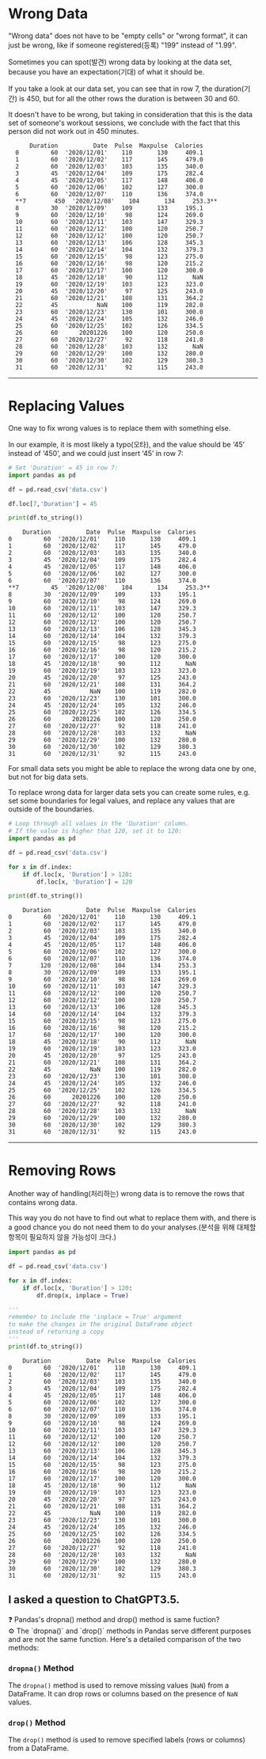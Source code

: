 # Wrong Data

"Wrong data" does not have to be "empty cells" or "wrong format", it can just be wrong, like if someone registered(등록) "199" instead of "1.99".

Sometimes you can spot(발견) wrong data by looking at the data set, because you have an expectation(기대) of what it should be.

If you take a look at our data set, you can see that in row 7, the duration(기간) is 450, but for all the other rows the duration is between 30 and 60.

It doesn't have to be wrong, but taking in consideration that this is the data set of someone's workout sessions, we conclude with the fact that this person did not work out in 450 minutes.

```
      Duration          Date  Pulse  Maxpulse  Calories
  0         60  '2020/12/01'    110       130     409.1
  1         60  '2020/12/02'    117       145     479.0
  2         60  '2020/12/03'    103       135     340.0
  3         45  '2020/12/04'    109       175     282.4
  4         45  '2020/12/05'    117       148     406.0
  5         60  '2020/12/06'    102       127     300.0
  6         60  '2020/12/07'    110       136     374.0
  **7        450  '2020/12/08'    104       134     253.3**
  8         30  '2020/12/09'    109       133     195.1
  9         60  '2020/12/10'     98       124     269.0
  10        60  '2020/12/11'    103       147     329.3
  11        60  '2020/12/12'    100       120     250.7
  12        60  '2020/12/12'    100       120     250.7
  13        60  '2020/12/13'    106       128     345.3
  14        60  '2020/12/14'    104       132     379.3
  15        60  '2020/12/15'     98       123     275.0
  16        60  '2020/12/16'     98       120     215.2
  17        60  '2020/12/17'    100       120     300.0
  18        45  '2020/12/18'     90       112       NaN
  19        60  '2020/12/19'    103       123     323.0
  20        45  '2020/12/20'     97       125     243.0
  21        60  '2020/12/21'    108       131     364.2
  22        45           NaN    100       119     282.0
  23        60  '2020/12/23'    130       101     300.0
  24        45  '2020/12/24'    105       132     246.0
  25        60  '2020/12/25'    102       126     334.5
  26        60      20201226    100       120     250.0
  27        60  '2020/12/27'     92       118     241.0
  28        60  '2020/12/28'    103       132       NaN
  29        60  '2020/12/29'    100       132     280.0
  30        60  '2020/12/30'    102       129     380.3
  31        60  '2020/12/31'     92       115     243.0
```

---

# Replacing Values

One way to fix wrong values is to replace them with something else.

In our example, it is most likely a typo(오타), and the value should be ‘45’ instead of ‘450’, and we could just insert ‘45’ in row 7:

```python
# Set 'Duration' = 45 in row 7:
import pandas as pd

df = pd.read_csv('data.csv')

df.loc[7,'Duration'] = 45

print(df.to_string())
```

```
    Duration          Date  Pulse  Maxpulse  Calories
0         60  '2020/12/01'    110       130     409.1
1         60  '2020/12/02'    117       145     479.0
2         60  '2020/12/03'    103       135     340.0
3         45  '2020/12/04'    109       175     282.4
4         45  '2020/12/05'    117       148     406.0
5         60  '2020/12/06'    102       127     300.0
6         60  '2020/12/07'    110       136     374.0
**7         45  '2020/12/08'    104       134     253.3**
8         30  '2020/12/09'    109       133     195.1
9         60  '2020/12/10'     98       124     269.0
10        60  '2020/12/11'    103       147     329.3
11        60  '2020/12/12'    100       120     250.7
12        60  '2020/12/12'    100       120     250.7
13        60  '2020/12/13'    106       128     345.3
14        60  '2020/12/14'    104       132     379.3
15        60  '2020/12/15'     98       123     275.0
16        60  '2020/12/16'     98       120     215.2
17        60  '2020/12/17'    100       120     300.0
18        45  '2020/12/18'     90       112       NaN
19        60  '2020/12/19'    103       123     323.0
20        45  '2020/12/20'     97       125     243.0
21        60  '2020/12/21'    108       131     364.2
22        45           NaN    100       119     282.0
23        60  '2020/12/23'    130       101     300.0
24        45  '2020/12/24'    105       132     246.0
25        60  '2020/12/25'    102       126     334.5
26        60      20201226    100       120     250.0
27        60  '2020/12/27'     92       118     241.0
28        60  '2020/12/28'    103       132       NaN
29        60  '2020/12/29'    100       132     280.0
30        60  '2020/12/30'    102       129     380.3
31        60  '2020/12/31'     92       115     243.0
```

For small data sets you might be able to replace the wrong data one by one, but not for big data sets.

To replace wrong data for larger data sets you can create some rules, e.g. set some boundaries for legal values, and replace any values that are outside of the boundaries.

```python
# Loop through all values in the 'Duration' column.
# If the value is higher that 120, set it to 120:
import pandas as pd

df = pd.read_csv('data.csv')

for x in df.index:
	if df.loc[x, 'Duration'] > 120:
		df.loc[x, 'Duration'] = 120

print(df.to_string())
```

```
    Duration          Date  Pulse  Maxpulse  Calories
0         60  '2020/12/01'    110       130     409.1
1         60  '2020/12/02'    117       145     479.0
2         60  '2020/12/03'    103       135     340.0
3         45  '2020/12/04'    109       175     282.4
4         45  '2020/12/05'    117       148     406.0
5         60  '2020/12/06'    102       127     300.0
6         60  '2020/12/07'    110       136     374.0
7        120  '2020/12/08'    104       134     253.3
8         30  '2020/12/09'    109       133     195.1
9         60  '2020/12/10'     98       124     269.0
10        60  '2020/12/11'    103       147     329.3
11        60  '2020/12/12'    100       120     250.7
12        60  '2020/12/12'    100       120     250.7
13        60  '2020/12/13'    106       128     345.3
14        60  '2020/12/14'    104       132     379.3
15        60  '2020/12/15'     98       123     275.0
16        60  '2020/12/16'     98       120     215.2
17        60  '2020/12/17'    100       120     300.0
18        45  '2020/12/18'     90       112       NaN
19        60  '2020/12/19'    103       123     323.0
20        45  '2020/12/20'     97       125     243.0
21        60  '2020/12/21'    108       131     364.2
22        45           NaN    100       119     282.0
23        60  '2020/12/23'    130       101     300.0
24        45  '2020/12/24'    105       132     246.0
25        60  '2020/12/25'    102       126     334.5
26        60      20201226    100       120     250.0
27        60  '2020/12/27'     92       118     241.0
28        60  '2020/12/28'    103       132       NaN
29        60  '2020/12/29'    100       132     280.0
30        60  '2020/12/30'    102       129     380.3
31        60  '2020/12/31'     92       115     243.0
```

---

# Removing Rows

Another way of handling(처리하는) wrong data is to remove the rows that contains wrong data.

This way you do not have to find out what to replace them with, and there is a good chance you do not need them to do your analyses.(분석을 위해 대체할 항목이 필요하지 않을 가능성이 크다.)

```python
import pandas as pd

df = pd.read_csv('data.csv')

for x in df.index:
	if df.loc[x, 'Duration'] > 120:
		df.drop(x, inplace = True)

'''
remember to include the 'inplace = True' argument 
to make the changes in the original DataFrame object 
instead of returning a copy
'''
print(df.to_string())
```

```
    Duration          Date  Pulse  Maxpulse  Calories
0         60  '2020/12/01'    110       130     409.1
1         60  '2020/12/02'    117       145     479.0
2         60  '2020/12/03'    103       135     340.0
3         45  '2020/12/04'    109       175     282.4
4         45  '2020/12/05'    117       148     406.0
5         60  '2020/12/06'    102       127     300.0
6         60  '2020/12/07'    110       136     374.0
8         30  '2020/12/09'    109       133     195.1
9         60  '2020/12/10'     98       124     269.0
10        60  '2020/12/11'    103       147     329.3
11        60  '2020/12/12'    100       120     250.7
12        60  '2020/12/12'    100       120     250.7
13        60  '2020/12/13'    106       128     345.3
14        60  '2020/12/14'    104       132     379.3
15        60  '2020/12/15'     98       123     275.0
16        60  '2020/12/16'     98       120     215.2
17        60  '2020/12/17'    100       120     300.0
18        45  '2020/12/18'     90       112       NaN
19        60  '2020/12/19'    103       123     323.0
20        45  '2020/12/20'     97       125     243.0
21        60  '2020/12/21'    108       131     364.2
22        45           NaN    100       119     282.0
23        60  '2020/12/23'    130       101     300.0
24        45  '2020/12/24'    105       132     246.0
25        60  '2020/12/25'    102       126     334.5
26        60      20201226    100       120     250.0
27        60  '2020/12/27'     92       118     241.0
28        60  '2020/12/28'    103       132       NaN
29        60  '2020/12/29'    100       132     280.0
30        60  '2020/12/30'    102       129     380.3
31        60  '2020/12/31'     92       115     243.0
```

## I asked a question to ChatGPT3.5.

<aside>
❓ Pandas's dropna() method and drop() method is same fuction?

</aside>

<aside>
⚙ The `dropna()` and `drop()` methods in Pandas serve different purposes and are not the same function. Here's a detailed comparison of the two methods:

### `dropna()` Method

The `dropna()` method is used to remove missing values (`NaN`) from a DataFrame. It can drop rows or columns based on the presence of `NaN` values.

### `drop()` Method

The `drop()` method is used to remove specified labels (rows or columns) from a DataFrame.

</aside>
